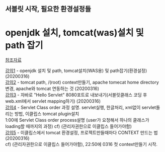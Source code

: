 ## 서블릿 시작, 필요한 환경설정들

# openjdk 설치, tomcat(was)설치 및 path 잡기

[참조자료](https://github.com/swacademy/Servlet/blob/master/How%20to%20Install%20Apache%20Tomcat%209%20on%20Windows%2010.pdf)

[강의1](https://youtu.be/z77n09RUInw) - openjdk 설치 및 path, tomcat설치(WAS용) 및 path잡기(환경설정) (20200316)  
[강의2](https://youtu.be/cGu9EmKxOOc) - tomcat path, /(root) context만들기, apache tomecat home directory 변경, apache와 tomcat 연동하는 것 (20200316)  
[강의3](https://youtu.be/4yl1UAq7Yq8) - 자바로 "Hello Servlet" 8080포트로 내보내기(서블릿클래스 코딩 후 web.xml에서 servlet mapping하기) (20200316)  
[강의4](https://youtu.be/CXz4VJYVdWY) - Servlet Class order 과정 설명. servlet실행, 한글처리,  xml없이 servlet돌리는 방법, 이클립스 tomcat plugin설치  
1:00에 Servlet Class order process설명 (user가 요청해서 하나의 클래스가 loading할 때까지의 과정)
cf) (관리자권한으로 이클립스 들어가야함)   
[강의5](https://youtu.be/rh15-DwwkKQ) - 이클립스에서 tomcat 환경설정, 프로젝트만들때마다 CONTEXT 만드는 법 (20200316)  
cf) (관리자권한으로 이클립스 들어가야함), 22:50에 0316 첫 context만들기 시작.


